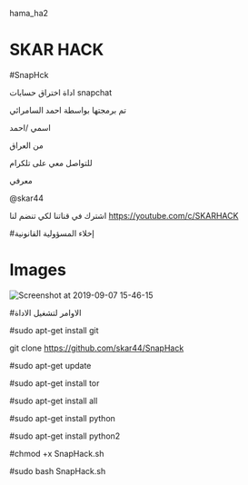  hama_ha2
 # SKAR HACK

#SnapHck

اداة اختراق حسابات snapchat

تم برمجتها بواسطة احمد السامرائي


اسمي /احمد
 
 من العراق
 
   للتواصل معي على تلكرام 
   
   معرفي 
   
   @skar44
   
   اشترك في قناتنا لكي تنضم لنا
   https://youtube.com/c/SKARHACK
   
   
   #إخلاء المسؤولية القانونية
 #  Images 
 
![Screenshot at 2019-09-07 15-46-15](https://user-images.githubusercontent.com/54996997/64491066-d036e600-d231-11e9-8c7f-61a12c35f43a.png)


#الاوامر لتشغيل الاداة

#sudo apt-get install git

git clone https://github.com/skar44/SnapHack


#sudo apt-get update

#sudo apt-get install tor

#sudo apt-get install all

#sudo apt-get install python

#sudo apt-get install python2

#chmod +x SnapHack.sh

#sudo bash SnapHack.sh

